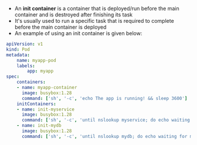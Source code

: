 - An **init container** is a container that is deployed/run before the main container and is destroyed after finishing its task
- It's usually used to run a specific task that is required to complete before the main container is deployed
- An example of using an init container is given below:
```yaml
apiVersion: v1
kind: Pod
metadata:
	name: myapp-pod
	labels:
		app: myapp
spec:
	containers:
	- name: myapp-container
	  image: busybox:1.28
	  command: ['sh', '-c', 'echo The app is running! && sleep 3600']
	initContainers:
	- name: init-myservice
	  image: busybox:1.28
	  command: ['sh', '-c', 'until nslookup myservice; do echo waiting for myservice; sleep 2; done;']
	- name: init-mydb
	  image: busybox:1.28
	  command: ['sh', '-c', 'until nslookup mydb; do echo waiting for mydb; sleep 2; done;']
```
